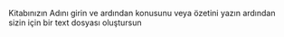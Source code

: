 Kitabınızın Adını girin ve ardından konusunu veya özetini yazın ardından sizin için bir text dosyası oluştursun
